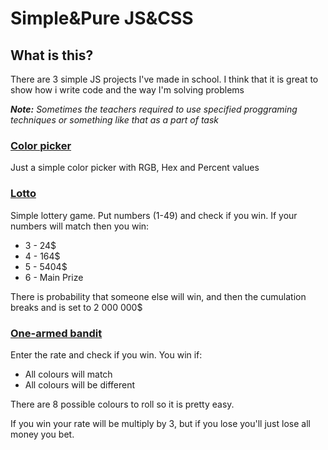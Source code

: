 # Simple&Pure JS&CSS

## What is this?

There are 3 simple JS projects I've made in school. I think that it is great to show how i write code and the way I'm solving problems

_**Note:** Sometimes the teachers required to use specified proggraming techniques or something like that as a part of task_

### [Color picker](https://sjaskula.pl/en/projects/colorPicker)

Just a simple color picker with RGB, Hex and Percent values

### [Lotto](https://sjaskula.pl/en/projects/lotto)

Simple lottery game. Put numbers (1-49) and check if you win. If your numbers will match then you win:
+ 3 - 24$
+ 4 - 164$
+ 5 - 5404$
+ 6 - Main Prize

There is probability that someone else will win, and then the cumulation breaks and is set to 2 000 000$

### [One-armed bandit](https://sjaskula.pl/en/projects/one-armedBandtit)

Enter the rate and check if you win. You win if: 
+ All colours will match
+ All colours will be different

There are 8 possible colours to roll so it is pretty easy. 

If you win your rate will be multiply by 3, but if you lose you'll just lose all money you bet.